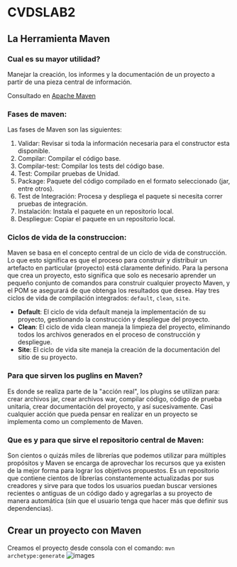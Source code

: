 # CVDSLAB2

## La Herramienta Maven
### Cual es su mayor utilidad?

Manejar la creación, los informes y la documentación de un proyecto a partir de una pieza central de información.

Consultado en [Apache Maven](https://maven.apache.org/)

### Fases de maven:

Las fases de Maven son las siguientes:
1. Validar: Revisar si toda la información necesaria para el constructor esta disponible.
2. Compilar: Compilar el código base.
3. Compilar-test: Compilar los tests del código base.
4. Test: Compilar pruebas de Unidad.
5. Package: Paquete del código compilado en el formato seleccionado (jar, entre otros).
6. Test de Integración: Procesa y despliega el paquete si necesita correr pruebas de integración.
7. Instalación: Instala el paquete en un repositorio local.
8. Despliegue: Copiar el paquete en un repositorio local.

### Ciclos de vida de la construccion:

Maven se basa en el concepto central de un ciclo de vida de construcción. Lo que esto significa es que el proceso para construir y distribuir un artefacto en particular (proyecto) está claramente definido. Para la persona que crea un proyecto, esto significa que solo es necesario aprender un pequeño conjunto de comandos para construir cualquier proyecto Maven, y el POM se asegurará de que obtenga los resultados que desea. Hay tres ciclos de vida de compilación integrados: `default`, `clean`, `site`.

- **Default**: El ciclo de vida default maneja la implementación de su proyecto, gestionando la construcción y despliegue del proyecto.
- **Clean**: El ciclo de vida clean maneja la limpieza del proyecto, eliminando todos los archivos generados en el proceso de construcción y despliegue.
- **Site**: El ciclo de vida site maneja la creación de la documentación del sitio de su proyecto.

### Para que sirven los puglins en Maven?

Es donde se realiza parte de la "acción real", los plugins se utilizan para: crear archivos jar, crear archivos war, compilar código, código de prueba unitaria, crear documentación del proyecto, y así sucesivamente. Casi cualquier acción que pueda pensar en realizar en un proyecto se implementa como un complemento de Maven.

### Que es y para que sirve el repositorio central de Maven:

Son cientos o quizás miles de librerías que podemos utilizar para múltiples propósitos y Maven se encarga de aprovechar los recursos que ya existen de la mejor forma para lograr los objetivos propuestos. Es un repositorio que contiene cientos de librerías constantemente actualizadas por sus creadores y sirve para que todos los usuarios puedan buscar versiones recientes o antiguas de un código dado y agregarlas a su proyecto de manera automática (sin que el usuario tenga que hacer más que definir sus dependencias).

## Crear un proyecto con Maven

Creamos el proyecto desde consola con el comando:
`mvn archetype:generate`
![images](1.jpg)

